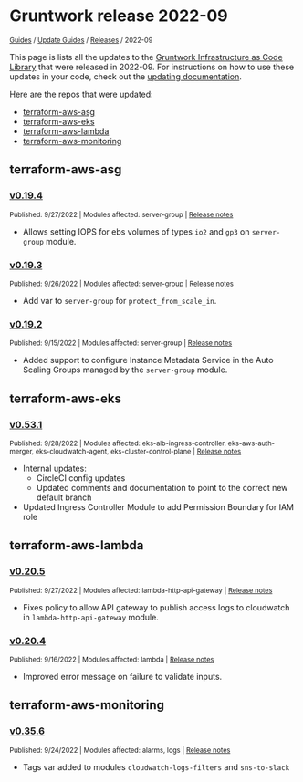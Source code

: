 
# Gruntwork release 2022-09

<p style={{marginTop: "-25px"}}><small><a href="/guides">Guides</a> / <a href="/guides/stay-up-to-date">Update Guides</a> / <a href="/guides/stay-up-to-date/releases">Releases</a> / 2022-09</small></p>

This page is lists all the updates to the [Gruntwork Infrastructure as Code
Library](https://gruntwork.io/infrastructure-as-code-library/) that were released in 2022-09. For instructions
on how to use these updates in your code, check out the [updating
documentation](/iac/stay-up-to-date/updating).

Here are the repos that were updated:

- [terraform-aws-asg](#terraform-aws-asg)
- [terraform-aws-eks](#terraform-aws-eks)
- [terraform-aws-lambda](#terraform-aws-lambda)
- [terraform-aws-monitoring](#terraform-aws-monitoring)


## terraform-aws-asg


### [v0.19.4](https://github.com/gruntwork-io/terraform-aws-asg/releases/tag/v0.19.4)

<p style={{marginTop: "-20px", marginBottom: "10px"}}>
  <small>Published: 9/27/2022 | Modules affected: server-group | <a href="https://github.com/gruntwork-io/terraform-aws-asg/releases/tag/v0.19.4">Release notes</a></small>
</p>

<div style={{"overflow":"hidden","textOverflow":"ellipsis","display":"-webkit-box","WebkitLineClamp":10,"lineClamp":10,"WebkitBoxOrient":"vertical"}}>

  

- Allows setting IOPS for ebs volumes of types `io2` and `gp3` on `server-group` module.



</div>


### [v0.19.3](https://github.com/gruntwork-io/terraform-aws-asg/releases/tag/v0.19.3)

<p style={{marginTop: "-20px", marginBottom: "10px"}}>
  <small>Published: 9/26/2022 | Modules affected: server-group | <a href="https://github.com/gruntwork-io/terraform-aws-asg/releases/tag/v0.19.3">Release notes</a></small>
</p>

<div style={{"overflow":"hidden","textOverflow":"ellipsis","display":"-webkit-box","WebkitLineClamp":10,"lineClamp":10,"WebkitBoxOrient":"vertical"}}>

  

- Add var to `server-group` for `protect_from_scale_in`.



</div>


### [v0.19.2](https://github.com/gruntwork-io/terraform-aws-asg/releases/tag/v0.19.2)

<p style={{marginTop: "-20px", marginBottom: "10px"}}>
  <small>Published: 9/15/2022 | Modules affected: server-group | <a href="https://github.com/gruntwork-io/terraform-aws-asg/releases/tag/v0.19.2">Release notes</a></small>
</p>

<div style={{"overflow":"hidden","textOverflow":"ellipsis","display":"-webkit-box","WebkitLineClamp":10,"lineClamp":10,"WebkitBoxOrient":"vertical"}}>

  

- Added support to configure Instance Metadata Service in the Auto Scaling Groups managed by the `server-group` module.



</div>



## terraform-aws-eks


### [v0.53.1](https://github.com/gruntwork-io/terraform-aws-eks/releases/tag/v0.53.1)

<p style={{marginTop: "-20px", marginBottom: "10px"}}>
  <small>Published: 9/28/2022 | Modules affected: eks-alb-ingress-controller, eks-aws-auth-merger, eks-cloudwatch-agent, eks-cluster-control-plane | <a href="https://github.com/gruntwork-io/terraform-aws-eks/releases/tag/v0.53.1">Release notes</a></small>
</p>

<div style={{"overflow":"hidden","textOverflow":"ellipsis","display":"-webkit-box","WebkitLineClamp":10,"lineClamp":10,"WebkitBoxOrient":"vertical"}}>

  

- Internal updates:
  - CircleCI config updates
  - Updated comments and documentation to point to the correct new default branch
- Updated Ingress Controller Module to add Permission Boundary for IAM role



</div>



## terraform-aws-lambda


### [v0.20.5](https://github.com/gruntwork-io/terraform-aws-lambda/releases/tag/v0.20.5)

<p style={{marginTop: "-20px", marginBottom: "10px"}}>
  <small>Published: 9/27/2022 | Modules affected: lambda-http-api-gateway | <a href="https://github.com/gruntwork-io/terraform-aws-lambda/releases/tag/v0.20.5">Release notes</a></small>
</p>

<div style={{"overflow":"hidden","textOverflow":"ellipsis","display":"-webkit-box","WebkitLineClamp":10,"lineClamp":10,"WebkitBoxOrient":"vertical"}}>

  

- Fixes policy to allow API gateway to publish access logs to cloudwatch in `lambda-http-api-gateway` module.


</div>


### [v0.20.4](https://github.com/gruntwork-io/terraform-aws-lambda/releases/tag/v0.20.4)

<p style={{marginTop: "-20px", marginBottom: "10px"}}>
  <small>Published: 9/16/2022 | Modules affected: lambda | <a href="https://github.com/gruntwork-io/terraform-aws-lambda/releases/tag/v0.20.4">Release notes</a></small>
</p>

<div style={{"overflow":"hidden","textOverflow":"ellipsis","display":"-webkit-box","WebkitLineClamp":10,"lineClamp":10,"WebkitBoxOrient":"vertical"}}>

  
- Improved error message on failure to validate inputs.



</div>



## terraform-aws-monitoring


### [v0.35.6](https://github.com/gruntwork-io/terraform-aws-monitoring/releases/tag/v0.35.6)

<p style={{marginTop: "-20px", marginBottom: "10px"}}>
  <small>Published: 9/24/2022 | Modules affected: alarms, logs | <a href="https://github.com/gruntwork-io/terraform-aws-monitoring/releases/tag/v0.35.6">Release notes</a></small>
</p>

<div style={{"overflow":"hidden","textOverflow":"ellipsis","display":"-webkit-box","WebkitLineClamp":10,"lineClamp":10,"WebkitBoxOrient":"vertical"}}>

  

- Tags var added to modules `cloudwatch-logs-filters` and `sns-to-slack`



</div>




<!-- ##DOCS-SOURCER-START
{
  "sourcePlugin": "releases",
  "hash": "a0ddc1868392d5ff3ad61aa183cd834e"
}
##DOCS-SOURCER-END -->
